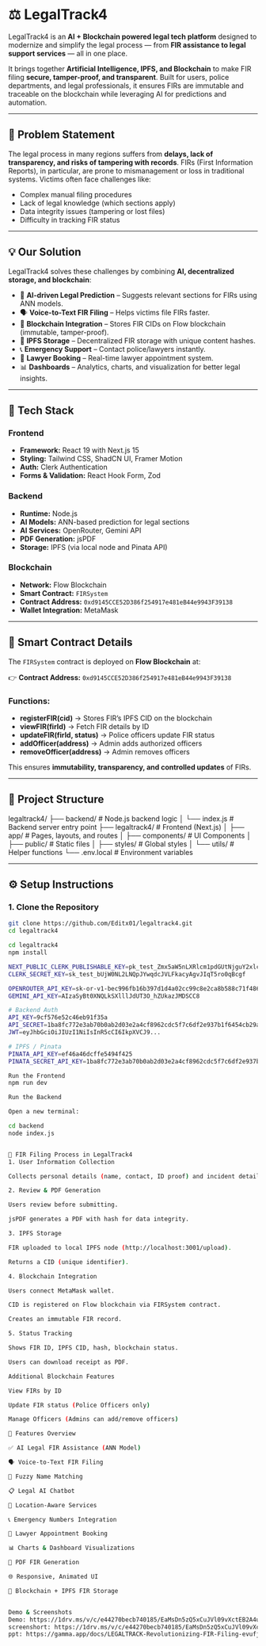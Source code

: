 # ⚖️ LegalTrack4

LegalTrack4 is an **AI + Blockchain powered legal tech platform** designed to modernize and simplify the legal process — from **FIR assistance to legal support services** — all in one place.  

It brings together **Artificial Intelligence, IPFS, and Blockchain** to make FIR filing **secure, tamper-proof, and transparent**. Built for users, police departments, and legal professionals, it ensures FIRs are immutable and traceable on the blockchain while leveraging AI for predictions and automation.  

---

## 📌 Problem Statement

The legal process in many regions suffers from **delays, lack of transparency, and risks of tampering with records**. FIRs (First Information Reports), in particular, are prone to mismanagement or loss in traditional systems. Victims often face challenges like:  

- Complex manual filing procedures  
- Lack of legal knowledge (which sections apply)  
- Data integrity issues (tampering or lost files)  
- Difficulty in tracking FIR status  

---

## 💡 Our Solution

LegalTrack4 solves these challenges by combining **AI, decentralized storage, and blockchain**:  

- 🧠 **AI-driven Legal Prediction** – Suggests relevant sections for FIRs using ANN models.  
- 🗣️ **Voice-to-Text FIR Filing** – Helps victims file FIRs faster.  
- 🔗 **Blockchain Integration** – Stores FIR CIDs on Flow blockchain (immutable, tamper-proof).  
- 📂 **IPFS Storage** – Decentralized FIR storage with unique content hashes.  
- 📞 **Emergency Support** – Contact police/lawyers instantly.  
- 📅 **Lawyer Booking** – Real-time lawyer appointment system.  
- 📊 **Dashboards** – Analytics, charts, and visualization for better legal insights.  

---

## 🚀 Tech Stack

### Frontend
- **Framework:** React 19 with Next.js 15  
- **Styling:** Tailwind CSS, ShadCN UI, Framer Motion  
- **Auth:** Clerk Authentication  
- **Forms & Validation:** React Hook Form, Zod  

### Backend
- **Runtime:** Node.js  
- **AI Models:** ANN-based prediction for legal sections  
- **AI Services:** OpenRouter, Gemini API  
- **PDF Generation:** jsPDF  
- **Storage:** IPFS (via local node and Pinata API)  

### Blockchain
- **Network:** Flow Blockchain  
- **Smart Contract:** `FIRSystem`  
- **Contract Address:** `0xd9145CCE52D386f254917e481eB44e9943F39138`  
- **Wallet Integration:** MetaMask  

---

## 📜 Smart Contract Details

The `FIRSystem` contract is deployed on **Flow Blockchain** at:  

👉 **Contract Address:** `0xd9145CCE52D386f254917e481eB44e9943F39138`  

### Functions:
- **registerFIR(cid)** → Stores FIR’s IPFS CID on the blockchain  
- **viewFIR(firId)** → Fetch FIR details by ID  
- **updateFIR(firId, status)** → Police officers update FIR status  
- **addOfficer(address)** → Admin adds authorized officers  
- **removeOfficer(address)** → Admin removes officers  

This ensures **immutability, transparency, and controlled updates** of FIRs.  

---

## 📁 Project Structure

legaltrack4/
├── backend/ # Node.js backend logic
│ └── index.js # Backend server entry point
├── legaltrack4/ # Frontend (Next.js)
│ ├── app/ # Pages, layouts, and routes
│ ├── components/ # UI Components
│ ├── public/ # Static files
│ ├── styles/ # Global styles
│ └── utils/ # Helper functions
└── .env.local # Environment variables


---

## ⚙️ Setup Instructions

### 1. Clone the Repository

```bash
git clone https://github.com/Editx01/legaltrack4.git
cd legaltrack4

cd legaltrack4
npm install

NEXT_PUBLIC_CLERK_PUBLISHABLE_KEY=pk_test_Zmx5aW5nLXRlcm1pdGUtNjguY2xlcmsuYWNjb3VudHMuZGV2JA
CLERK_SECRET_KEY=sk_test_bUjW0NL2LNQpJYwqdcJVLFkacyAgvJIqT5ro0qBcgf

OPENROUTER_API_KEY=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
GEMINI_API_KEY=AIzaSyBt0XNQLkSXlllJdUT3O_hZUkazJMDSCC8

# Backend Auth
API_KEY=9cf576e52c46eb91f35a
API_SECRET=1ba8fc772e3ab70b0ab2d03e2a4cf8962cdc5f7c6df2e937b1f6454cb29ac40e
JWT=eyJhbGciOiJIUzI1NiIsInR5cCI6IkpXVCJ9...

# IPFS / Pinata
PINATA_API_KEY=ef46a46dcffe5494f425
PINATA_SECRET_API_KEY=1ba8fc772e3ab70b0ab2d03e2a4cf8962cdc5f7c6df2e937b1f6454cb29ac40e

Run the Frontend
npm run dev

Run the Backend

Open a new terminal:

cd backend
node index.js


🔗 FIR Filing Process in LegalTrack4
1. User Information Collection

Collects personal details (name, contact, ID proof) and incident details (date, time, description, witnesses).

2. Review & PDF Generation

Users review before submitting.

jsPDF generates a PDF with hash for data integrity.

3. IPFS Storage

FIR uploaded to local IPFS node (http://localhost:3001/upload).

Returns a CID (unique identifier).

4. Blockchain Integration

Users connect MetaMask wallet.

CID is registered on Flow blockchain via FIRSystem contract.

Creates an immutable FIR record.

5. Status Tracking

Shows FIR ID, IPFS CID, hash, blockchain status.

Users can download receipt as PDF.

Additional Blockchain Features

View FIRs by ID

Update FIR status (Police Officers only)

Manage Officers (Admins can add/remove officers)

🧠 Features Overview

✅ AI Legal FIR Assistance (ANN Model)

🗣️ Voice-to-Text FIR Filing

🎯 Fuzzy Name Matching

📋 Legal AI Chatbot

📍 Location-Aware Services

📞 Emergency Numbers Integration

📅 Lawyer Appointment Booking

📊 Charts & Dashboard Visualizations

🧾 PDF FIR Generation

🌐 Responsive, Animated UI

🔗 Blockchain + IPFS FIR Storage


Demo & Screenshots
Demo: https://1drv.ms/v/c/e44270becb740185/EaMsDn5zQ5xCuJVl09vXctEB2A4uGFZPMq6jWKbeDKjuyA?e=UPTs0c
screenshort: https://1drv.ms/v/c/e44270becb740185/EaMsDn5zQ5xCuJVl09vXctEB2A4uGFZPMq6jWKbeDKjuyA?e=UPTs0c
ppt: https://gamma.app/docs/LEGALTRACK-Revolutionizing-FIR-Filing-evufj3uu6z7ge3l
